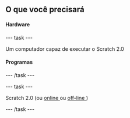 ## O que você precisará

#### Hardware

\--- task \---

Um computador capaz de executar o Scratch 2.0

#### Programas

\--- /task \---

\--- task \---

Scratch 2.0 (ou [ online ](https://scratch.mit.edu/projects/editor/) ou [ off-line ](https://scratch.mit.edu/scratch2download/))

\--- /task \---